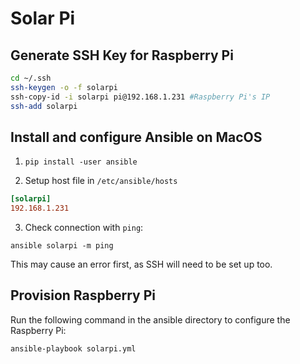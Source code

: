 Solar Pi
===

Generate SSH Key for Raspberry Pi
---

```zsh
cd ~/.ssh
ssh-keygen -o -f solarpi
ssh-copy-id -i solarpi pi@192.168.1.231 #Raspberry Pi's IP
ssh-add solarpi
```



Install and configure Ansible on MacOS
---

1. `pip install -user ansible`

2. Setup host file in `/etc/ansible/hosts`

```ini
[solarpi]
192.168.1.231
```

3. Check connection with `ping`:

`ansible solarpi -m ping`

This may cause an error first, as SSH will need to be set up too.

Provision Raspberry Pi
---

Run the following command in the ansible directory to configure the Raspberry Pi:

`ansible-playbook solarpi.yml`
